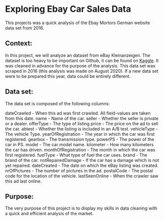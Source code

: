 # Exploring Ebay Car Sales Data

This projects was a quick analysis of the Ebay Mortors German website data set from 2016.

## Context:

In this project, we will analyze an dataset from eBay Kleinanzeigen. The dataset is too heavy to be important on Github, it can be found on [Kaggle](https://www.kaggle.com/orgesleka/used-cars-database/download). It was cleaned in advance for the purpose of the analysis. This data set was scraped in 2016 (this analysis was made on August 2020). If a new data set were to be prepared this year, data could be entirely different.

## Data set: 

The data set is composed of the following columns:

dateCrawled - When this ad was first crawled. All field-values are taken from this date.
name - Name of the car.
seller - Whether the seller is private or a dealer.
offerType - The type of listing
price - The price on the ad to sell the car.
abtest - Whether the listing is included in an A/B test.
vehicleType - The vehicle Type.
yearOfRegistration - The year in which the car was first registered.
gearbox - The transmission type.
powerPS - The power of the car in PS.
model - The car model name.
kilometer - How many kilometers the car has driven.
monthOfRegistration - The month in which the car was first registered.
fuelType - What type of fuel the car uses.
brand - The brand of the car.
notRepairedDamage - If the car has a damage which is not yet repaired.
dateCreated - The date on which the eBay listing was created.
nrOfPictures - The number of pictures in the ad.
postalCode - The postal code for the location of the vehicle.
lastSeenOnline - When the crawler saw this ad last online.

## Purpose:

The very purpose of this project is to display my skills in data cleaning with a quick and efficient analysis of the market.
